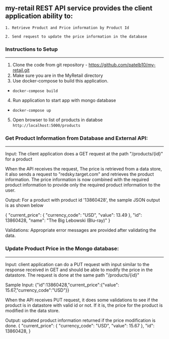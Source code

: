 ## my-retail REST API service provides the client application ability to:

    1. Retrieve Product and Price information by Product Id

    2. Send request to update the price information in the database
    
### Instructions to Setup
--------------------- 
1. Clone the code from git repository - https://github.com/patelb10/my-retail.git
2. Make sure you are in the MyRetail directory
3. Use docker-compose to build this application.
 - `docker-compose build`
4. Run application to start app with mongo database
 - `docker-compose up`
5. Open browser to list of products in databse
`http://localhost:5000/products`

 ### Get Product Information from Database and External API:
-----------------------

Input: 
The client application does a GET request at the path "/products/{id}" for a product 
 
When the API receives the request, The price is retrieved from a data store, it also sends a request to "redsky.target.com" and retrieves the product information. The price information is now combined with the required product information to provide only the 
required product information to the user.

Output: 
For a product with product id '13860428', the sample JSON output is as shown below

{
    "current_price": {
        "currency_code": "USD",
        "value": 13.49
    },
    "id": 13860428,
    "name": "The Big Lebowski (Blu-ray)"
}

Validations: 
Appropriate error messages are provided after validating the data.

### Update Product Price in the Mongo database:
-------------------------------------

Input: 
client application can do a PUT request with input similar to the response received in GET and should be able
to modify the price in the datastore. The request is done at the same path "/products/{id}"

Sample Input: 
{"id":13860428,"current_price":{"value": 15.67,"currency_code":"USD"}}

When the API receives PUT request, it does some validations to see if the product is in datastore with valid id or not. If it is, the price for the product is modified 
in the data store.

Output: 
updated product information returned if the price modification is done.
{
    "current_price": {
        "currency_code": "USD",
        "value": 15.67
    },
    "id": 13860428,
}


